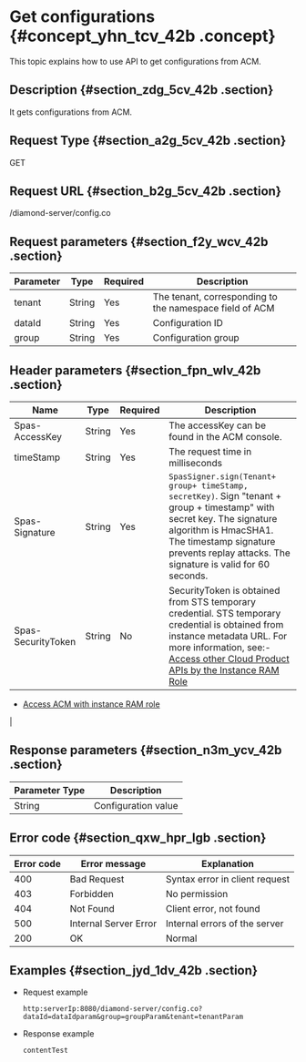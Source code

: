 # Get configurations {#concept_yhn_tcv_42b .concept}

This topic explains how to use API to get configurations from ACM.

## Description {#section_zdg_5cv_42b .section}

It gets configurations from ACM.

## Request Type {#section_a2g_5cv_42b .section}

GET

## Request URL {#section_b2g_5cv_42b .section}

/diamond-server/config.co

## Request parameters {#section_f2y_wcv_42b .section}

|Parameter|Type|Required|Description|
|---------|----|--------|-----------|
|tenant|String|Yes|The tenant, corresponding to the namespace field of ACM|
|dataId|String|Yes|Configuration ID|
|group|String|Yes|Configuration group|

## Header parameters {#section_fpn_wlv_42b .section}

|Name|Type|Required|Description|
|----|----|--------|-----------|
|Spas-AccessKey|String|Yes|The accessKey can be found in the ACM console.|
|timeStamp|String|Yes|The request time in milliseconds|
|Spas-Signature|String|Yes|`SpasSigner.sign(Tenant+ group+ timeStamp, secretKey)`. Sign "tenant + group + timestamp" with secret key. The signature algorithm is HmacSHA1. The timestamp signature prevents replay attacks. The signature is valid for 60 seconds.|
|Spas-SecurityToken|String|No|SecurityToken is obtained from STS temporary credential. STS temporary credential is obtained from instance metadata URL. For more information, see:-   [Access other Cloud Product APIs by the Instance RAM Role](https://www.alibabacloud.com/help/doc-detail/54579.htm)
-   [Access ACM with instance RAM role](https://www.alibabacloud.com/help/doc-detail/72013.htm)

|

## Response parameters {#section_n3m_ycv_42b .section}

|Parameter Type|Description|
|--------------|-----------|
|String|Configuration value|

## Error code {#section_qxw_hpr_lgb .section}

|Error code|Error message|Explanation|
|----------|-------------|-----------|
|400|Bad Request|Syntax error in client request|
|403|Forbidden|No permission|
|404|Not Found|Client error, not found|
|500|Internal Server Error|Internal errors of the server|
|200|OK|Normal|

## Examples {#section_jyd_1dv_42b .section}

-   Request example

    ```
    http:serverIp:8080/diamond-server/config.co? dataId=dataIdparam&group=groupParam&tenant=tenantParam
    ```

-   Response example

    ```
    contentTest
    ```


